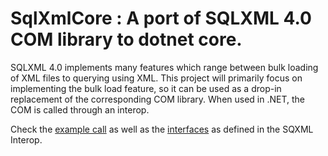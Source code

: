 # SqlXmlCore : A port of SQLXML 4.0 COM library to dotnet core.

SQLXML 4.0 implements many features which range between bulk loading of XML files to querying using XML.
This project will primarily focus on implementing the bulk load feature, so it can be used as a drop-in replacement of the corresponding COM library. When used in .NET, the COM is called through an interop.

Check the [example call](../../wiki/Example-call) as well as the [interfaces](../../wiki/Classes-and-Interfaces) as defined in the SQXML Interop.
